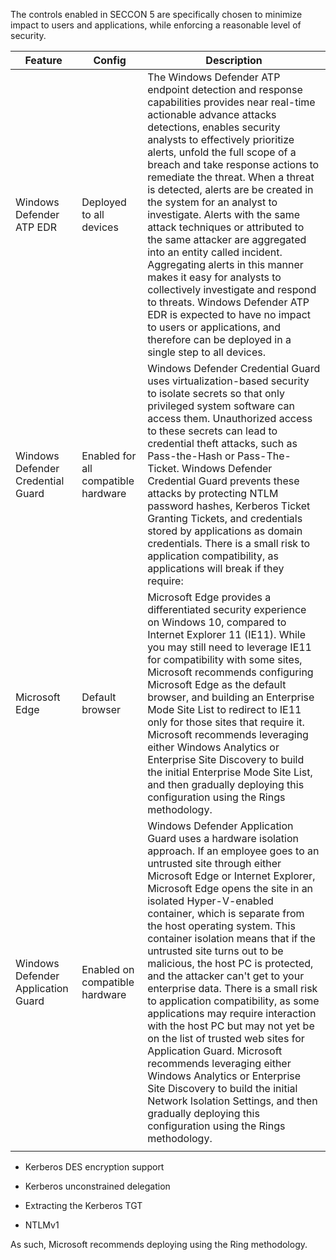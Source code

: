 The controls enabled in SECCON 5 are specifically chosen to minimize impact to
users and applications, while enforcing a reasonable level of security.

| Feature                           | Config                              | Description                                                                                                                                                                                                                                                                                                                                                                                                                                                                                                                                                                                                                                                                                                                                                                                                                                                                       |
|-----------------------------------|-------------------------------------|-----------------------------------------------------------------------------------------------------------------------------------------------------------------------------------------------------------------------------------------------------------------------------------------------------------------------------------------------------------------------------------------------------------------------------------------------------------------------------------------------------------------------------------------------------------------------------------------------------------------------------------------------------------------------------------------------------------------------------------------------------------------------------------------------------------------------------------------------------------------------------------|
| Windows Defender ATP EDR          | Deployed to all devices             | The Windows Defender ATP endpoint detection and response capabilities provides near real-time actionable advance attacks detections, enables security analysts to effectively prioritize alerts, unfold the full scope of a breach and take response actions to remediate the threat. When a threat is detected, alerts are be created in the system for an analyst to investigate. Alerts with the same attack techniques or attributed to the same attacker are aggregated into an entity called incident. Aggregating alerts in this manner makes it easy for analysts to collectively investigate and respond to threats. Windows Defender ATP EDR is expected to have no impact to users or applications, and therefore can be deployed in a single step to all devices.                                                                                                     |
| Windows Defender Credential Guard                 | Enabled for all compatible hardware | Windows Defender Credential Guard uses virtualization-based security to isolate secrets so that only privileged system software can access them. Unauthorized access to these secrets can lead to credential theft attacks, such as Pass-the-Hash or Pass-The-Ticket. Windows Defender Credential Guard prevents these attacks by protecting NTLM password hashes, Kerberos Ticket Granting Tickets, and credentials stored by applications as domain credentials. There is a small risk to application compatibility, as applications will break if they require:                                                                                                                                                                                                                                                                                                                |                                                                                                           |
| Microsoft Edge                    | Default browser                     | Microsoft Edge provides a differentiated security experience on Windows 10, compared to Internet Explorer 11 (IE11). While you may still need to leverage IE11 for compatibility with some sites, Microsoft recommends configuring Microsoft Edge as the default browser, and building an Enterprise Mode Site List to redirect to IE11 only for those sites that require it. Microsoft recommends leveraging either Windows Analytics or Enterprise Site Discovery to build the initial Enterprise Mode Site List, and then gradually deploying this configuration using the Rings methodology.                                                                                                                                                                                                                                                                                  |
| Windows Defender Application Guard | Enabled on compatible hardware      | Windows Defender Application Guard uses a hardware isolation approach. If an employee goes to an untrusted site through either Microsoft Edge or Internet Explorer, Microsoft Edge opens the site in an isolated Hyper-V-enabled container, which is separate from the host operating system. This container isolation means that if the untrusted site turns out to be malicious, the host PC is protected, and the attacker can't get to your enterprise data. There is a small risk to application compatibility, as some applications may require interaction with the host PC but may not yet be on the list of trusted web sites for Application Guard. Microsoft recommends leveraging either Windows Analytics or Enterprise Site Discovery to build the initial Network Isolation Settings, and then gradually deploying this configuration using the Rings methodology. |
|                  |                                     |                                                                                                                                                                                                                                                                                                                                                                                                                                                                                                                                                                                                                                                                                                                                                                                                                                                                                   |

-   Kerberos DES encryption support

-   Kerberos unconstrained delegation

-   Extracting the Kerberos TGT

-   NTLMv1

As such, Microsoft recommends deploying using the Ring methodology.

